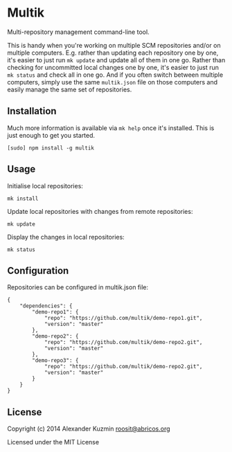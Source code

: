 # Multik

Multi-repository management command-line tool.

This is handy when you're working on multiple SCM repositories and/or on multiple computers.
E.g. rather than updating each repository one by one, it's easier to just run `mk update` and update all of them in one go. Rather than checking for uncommitted local changes one by one, it's easier to just run `mk status` and check all in one go.
And if you often switch between multiple computers, simply use the same `multik.json` file on those computers and easily manage the same set of repositories.

Installation
------------
Much more information is available via `mk help` once it's installed. This is just enough to get you started.

    [sudo] npm install -g multik

Usage
-----

Initialise local repositories:

    mk install
    
Update local repositories with changes from remote repositories:

    mk update

Display the changes in local repositories:

    mk status

Configuration
-------------

Repositories can be configured in multik.json file:

    {
        "dependencies": {
            "demo-repo1": {
                "repo": "https://github.com/multik/demo-repo1.git",
                "version": "master"
            },
            "demo-repo2": {
                "repo": "https://github.com/multik/demo-repo2.git",
                "version": "master"
            },
            "demo-repo3": {
                "repo": "https://github.com/multik/demo-repo2.git",
                "version": "master"
            }
        }
    }

## License

Copyright (c) 2014 Alexander Kuzmin <roosit@abricos.org>

Licensed under the MIT License
